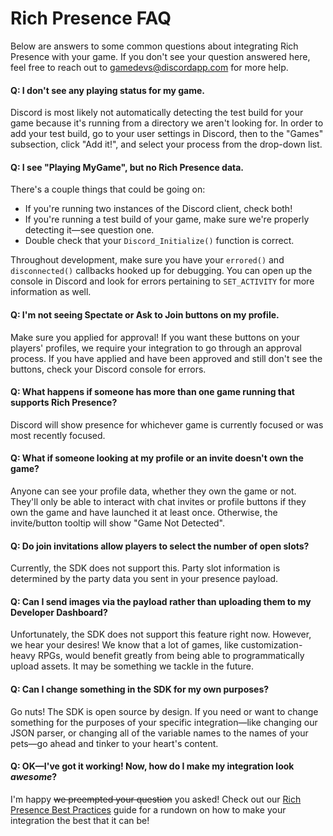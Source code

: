 # Rich Presence FAQ

Below are answers to some common questions about integrating Rich Presence with your game. If you don't see your question answered here, feel free to reach out to [gamedevs@discordapp.com](mailto:gamedevs@discordapp.com) for more help.

#### Q: I don't see any playing status for my game.

Discord is most likely not automatically detecting the test build for your game because it's running from a directory we aren't looking for. In order to add your test build, go to your user settings in Discord, then to the "Games" subsection, click "Add it!", and select your process from the drop-down list.

#### Q: I see "Playing MyGame", but no Rich Presence data.

There's a couple things that could be going on:

- If you're running two instances of the Discord client, check both!
- If you're running a test build of your game, make sure we're properly detecting it—see question one.
- Double check that your `Discord_Initialize()` function is correct.

Throughout development, make sure you have your `errored()` and `disconnected()` callbacks hooked up for debugging. You can open up the console in Discord and look for errors pertaining to `SET_ACTIVITY` for more information as well.

#### Q: I'm not seeing Spectate or Ask to Join buttons on my profile.

Make sure you applied for approval! If you want these buttons on your players' profiles, we require your integration to go through an approval process. If you have applied and have been approved and still don't see the buttons, check your Discord console for errors.

#### Q: What happens if someone has more than one game running that supports Rich Presence?

Discord will show presence for whichever game is currently focused or was most recently focused.

#### Q: What if someone looking at my profile or an invite doesn't own the game?

Anyone can see your profile data, whether they own the game or not. They'll only be able to interact with chat invites or profile buttons if they own the game and have launched it at least once. Otherwise, the invite/button tooltip will show "Game Not Detected".

#### Q: Do join invitations allow players to select the number of open slots?

Currently, the SDK does not support this. Party slot information is determined by the party data you sent in your presence payload.

#### Q: Can I send images via the payload rather than uploading them to my Developer Dashboard?

Unfortunately, the SDK does not support this feature right now.  However, we hear your desires! We know that a lot of games, like customization-heavy RPGs, would benefit greatly from being able to programmatically upload assets. It may be something we tackle in the future.

#### Q: Can I change something in the SDK for my own purposes?

Go nuts! The SDK is open source by design. If you need or want to change something for the purposes of your specific integration—like changing our JSON parser, or changing all of the variable names to the names of your pets—go ahead and tinker to your heart's content.

#### Q: OK—I've got it working! Now, how do I make my integration look _awesome_?

I'm happy ~~we preempted your question~~ you asked! Check out our [Rich Presence Best Practices](#DOCS_BEST_PRACTICES/) guide for a rundown on how to make your integration the best that it can be!
